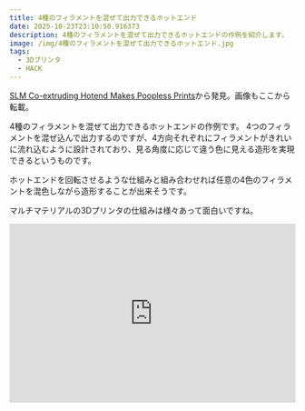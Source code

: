 ```yaml
---
title: 4種のフィラメントを混ぜて出力できるホットエンド
date: 2025-10-23T23:10:50.916373
description: 4種のフィラメントを混ぜて出力できるホットエンドの作例を紹介します。
image: /img/4種のフィラメントを混ぜて出力できるホットエンド.jpg
tags:
  - 3Dプリンタ
  - HACK
---
```

[SLM Co-extruding Hotend Makes Poopless Prints](https://hackaday.com/2025/10/13/slm-co-extruding-hotend-makes-poopless-prints/)から発見。画像もここから転載。

4種のフィラメントを混ぜて出力できるホットエンドの作例です。
4つのフィラメントを混ぜ込んで出力するのですが、4方向それぞれにフィラメントがきれいに流れ込むように設計されており、見る角度に応じて違う色に見える造形を実現できるというものです。

ホットエンドを回転させるような仕組みと組み合わせれば任意の4色のフィラメントを混色しながら造形することが出来そうです。

マルチマテリアルの3Dプリンタの仕組みは様々あって面白いですね。


<iframe width="100%" height="315" src="https://www.youtube.com/embed/6pM_ltAM7_s" title="YouTube video player" frameborder="0" allow="accelerometer; autoplay; clipboard-write; encrypted-media; gyroscope; picture-in-picture" allowfullscreen></iframe>



